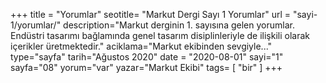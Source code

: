 +++
title = "Yorumlar"
seotitle= "Markut Dergi Sayı 1 Yorumlar"
url = "sayi-1/yorumlar/"
description="Markut derginin 1. sayısına gelen yorumlar. Endüstri tasarımı bağlamında genel tasarım disiplinleriyle de ilişkili olarak içerikler üretmektedir."
aciklama="Markut ekibinden sevgiyle..."
type="sayfa"
tarih="Ağustos 2020"
date = "2020-08-01"
sayi="1"
sayfa="08"
yorum="var"
yazar="Markut Ekibi"
tags= [
"bir"
]
+++